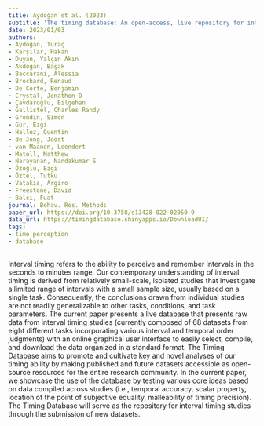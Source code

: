 ```yaml
---
title: Aydoğan et al. (2023)
subtitle: 'The timing database: An open-access, live repository for interval timing studies'
date: 2023/01/03
authors:
- Aydoğan, Turaç
- Karşılar, Hakan
- Duyan, Yalçın Akın
- Akdoğan, Başak
- Baccarani, Alessia
- Brochard, Renaud
- De Corte, Benjamin
- Crystal, Jonathon D
- Çavdaroğlu, Bilgehan
- Gallistel, Charles Randy
- Grondin, Simon
- Gür, Ezgi
- Hallez, Quentin
- de Jong, Joost
- van Maanen, Leendert
- Matell, Matthew
- Narayanan, Nandakumar S
- Özoğlu, Ezgi
- Öztel, Tutku
- Vatakis, Argiro
- Freestone, David
- Balcı, Fuat
journal: Behav. Res. Methods
paper_url: https://doi.org/10.3758/s13428-022-02050-9
data_url: https://timingdatabase.shinyapps.io/DownloadUI/
tags:
- time perception
- database
---
```


Interval timing refers to the ability to perceive and remember intervals in the seconds to minutes range. Our contemporary understanding of interval timing is derived from relatively small-scale, isolated studies that investigate a limited range of intervals with a small sample size, usually based on a single task. Consequently, the conclusions drawn from individual studies are not readily generalizable to other tasks, conditions, and task parameters. The current paper presents a live database that presents raw data from interval timing studies (currently composed of 68 datasets from eight different tasks incorporating various interval and temporal order judgments) with an online graphical user interface to easily select, compile, and download the data organized in a standard format. The Timing Database aims to promote and cultivate key and novel analyses of our timing ability by making published and future datasets accessible as open-source resources for the entire research community. In the current paper, we showcase the use of the database by testing various core ideas based on data compiled across studies (i.e., temporal accuracy, scalar property, location of the point of subjective equality, malleability of timing precision). The Timing Database will serve as the repository for interval timing studies through the submission of new datasets.
